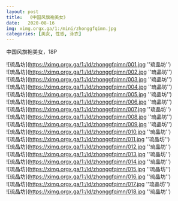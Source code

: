 ```yaml
---
layout: post
title:  《中国风旗袍美女》
date:   2020-08-16
img: ximg.orgx.ga/1:/mini/zhonggfqimn.jpg
categories: [美女, 性感, 泳衣]
---
```


中国风旗袍美女，18P

![琉晶坊](https://ximg.orgx.ga/1:/ld/zhonggfqimn/001.jpg ''琉晶坊'') <br>
![琉晶坊](https://ximg.orgx.ga/1:/ld/zhonggfqimn/002.jpg ''琉晶坊'') <br>
![琉晶坊](https://ximg.orgx.ga/1:/ld/zhonggfqimn/003.jpg ''琉晶坊'') <br>
![琉晶坊](https://ximg.orgx.ga/1:/ld/zhonggfqimn/004.jpg ''琉晶坊'') <br>
![琉晶坊](https://ximg.orgx.ga/1:/ld/zhonggfqimn/005.jpg ''琉晶坊'') <br>
![琉晶坊](https://ximg.orgx.ga/1:/ld/zhonggfqimn/006.jpg ''琉晶坊'') <br>
![琉晶坊](https://ximg.orgx.ga/1:/ld/zhonggfqimn/007.jpg ''琉晶坊'') <br>
![琉晶坊](https://ximg.orgx.ga/1:/ld/zhonggfqimn/008.jpg ''琉晶坊'') <br>
![琉晶坊](https://ximg.orgx.ga/1:/ld/zhonggfqimn/009.jpg ''琉晶坊'') <br>
![琉晶坊](https://ximg.orgx.ga/1:/ld/zhonggfqimn/010.jpg ''琉晶坊'') <br>
![琉晶坊](https://ximg.orgx.ga/1:/ld/zhonggfqimn/011.jpg ''琉晶坊'') <br>
![琉晶坊](https://ximg.orgx.ga/1:/ld/zhonggfqimn/012.jpg ''琉晶坊'') <br>
![琉晶坊](https://ximg.orgx.ga/1:/ld/zhonggfqimn/013.jpg ''琉晶坊'') <br>
![琉晶坊](https://ximg.orgx.ga/1:/ld/zhonggfqimn/014.jpg ''琉晶坊'') <br>
![琉晶坊](https://ximg.orgx.ga/1:/ld/zhonggfqimn/015.jpg ''琉晶坊'') <br>
![琉晶坊](https://ximg.orgx.ga/1:/ld/zhonggfqimn/016.jpg ''琉晶坊'') <br>
![琉晶坊](https://ximg.orgx.ga/1:/ld/zhonggfqimn/017.jpg ''琉晶坊'') <br>
![琉晶坊](https://ximg.orgx.ga/1:/ld/zhonggfqimn/018.jpg ''琉晶坊'') <br>
